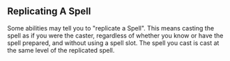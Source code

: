 ## Replicating A Spell

Some abilities may tell you to "replicate a Spell". This means casting the spell as if you were the caster, regardless of whether you know or have the spell prepared, and without using a spell slot. The spell you cast is cast at the same level of the replicated spell.
